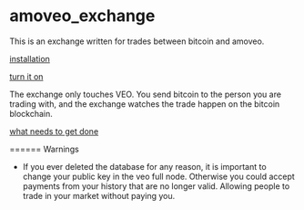 amoveo_exchange
=====

This is an exchange written for trades between bitcoin and amoveo.

[installation](docs/installation.md)

[turn it on](docs/boot_up.md)

The exchange only touches VEO. You send bitcoin to the person you are trading with, and the exchange watches the trade happen on the bitcoin blockchain.


[what needs to get done](docs/todo.md)


====== Warnings

* If you ever deleted the database for any reason, it is important to change your public key in the veo full node. Otherwise you could accept payments from your history that are no longer valid. Allowing people to trade in your market without paying you.
